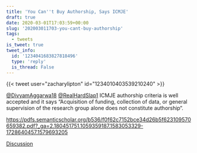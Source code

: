 ```yaml
---
title: 'You Can''t Buy Authorship, Says ICMJE'
draft: true
date: 2020-03-01T17:03:59+00:00
slug: '202003011703-you-cant-buy-authorship'
tags:
  - tweets
is_tweet: true
tweet_info:
  id: '1234041683827818496'
  type: 'reply'
  is_thread: False
---
```




{{< tweet user="zacharylipton" id="1234010403539210240" >}}

[@DivyamAggarwa18](https://x.com/DivyamAggarwa18) [@RealHardSlap1](https://x.com/RealHardSlap1) ICMJE authorship criteria is well accepted and it says “Acquisition of funding, collection of data, or general supervision of the research group alone does not constitute authorship“. 

<https://pdfs.semanticscholar.org/b536/f0f62c7152bce34d26b5f623109570659382.pdf?_ga=2.180451751.1059359187.1583053329-1728640457.1579693205>

[Discussion](https://x.com/sytelus/status/1234041683827818496)
